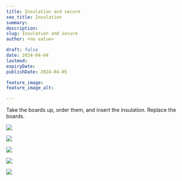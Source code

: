 ```yaml
---
title: Insulation and secure
seo_title: Insulation
summary: 
description: 
slug: Insulation and secure
author: <no value>

draft: false
date: 2024-04-04
lastmod: 
expiryDate: 
publishDate: 2024-04-05

feature_image: 
feature_image_alt: 

---
```

Take the boards up, order them, and insert the insulation. Replace the boards.

![](/images/0536.jpeg)

![](/images/0540.jpeg)

![](/images/0541.jpeg)

![](/images/0543.jpeg)

![](/images/0547.jpeg)

